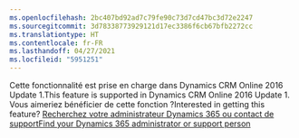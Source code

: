 ```yaml
---
ms.openlocfilehash: 2bc407bd92ad7c79fe90c73d7cd47bc3d72e2247
ms.sourcegitcommit: 3d78338773929121d17ec3386f6cb67bfb2272cc
ms.translationtype: HT
ms.contentlocale: fr-FR
ms.lasthandoff: 04/27/2021
ms.locfileid: "5951251"
---
```

<span data-ttu-id="847ae-101">Cette fonctionnalité est prise en charge dans Dynamics CRM Online 2016 Update 1.</span><span class="sxs-lookup"><span data-stu-id="847ae-101">This feature is supported in Dynamics CRM Online 2016 Update 1.</span></span> <span data-ttu-id="847ae-102">Vous aimeriez bénéficier de cette fonction ?</span><span class="sxs-lookup"><span data-stu-id="847ae-102">Interested in getting this feature?</span></span> [<span data-ttu-id="847ae-103">Recherchez votre administrateur Dynamics 365 ou contact de support</span><span class="sxs-lookup"><span data-stu-id="847ae-103">Find your Dynamics 365 administrator or support person</span></span>](/dynamics365/customerengagement/on-premises/basics/find-administrator-support)